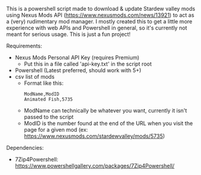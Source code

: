 This is a powershell script made to download & update Stardew valley mods using Nexus Mods API (https://www.nexusmods.com/news/13921) to act as a (very) rudimentary mod manager.  I mostly created this to get a little more experience with web APIs and Powershell in general, so it's currently not meant for serious usage.  This is just a fun project!


Requirements:

- Nexus Mods Personal API Key (requires Premium)
    - Put this in a file called 'api-key.txt' in the script root
- Powershell (Latest preferred, should work with 5+)
- csv list of mods
    - Format like this: 
        ```
        ModName,ModID
        Animated Fish,5735
        ```
    - ModName can technically be whatever you want, currently it isn't passed to the script
    - ModID is the number found at the end of the URL when you visit the page for a given mod (ex: https://www.nexusmods.com/stardewvalley/mods/5735)

Dependencies:

- 7Zip4Powershell: https://www.powershellgallery.com/packages/7Zip4Powershell/